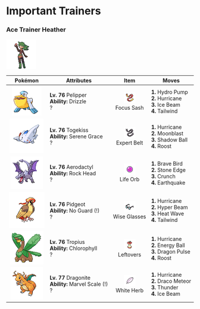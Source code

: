 # Important Trainers

### Ace Trainer Heather

![Ace Trainer Heather](../../assets/trainers/ace_trainer.png "Ace Trainer Heather")

| Pokémon | Attributes | Item | Moves |
|:-------:|------------|:----:|-------|
| ![Pelipper](../../assets/sprites/pelipper/front.gif "Pelipper") | **Lv. 76** Pelipper<br>**Ability:** <span class="tooltip" title="The Pokémon makes it rain if it appears in battle.">Drizzle</span><br>? | ![Focus Sash](../../assets/items/focus_sash.png "Focus Sash")<br><span class="tooltip" title="An item to be held by a Pokémon. If it has full HP, the holder will endure one potential KO attack, leaving 1 HP.">Focus Sash</span> | **1.** Hydro Pump<br>**2.** Hurricane<br>**3.** Ice Beam<br>**4.** Tailwind |
| ![Togekiss](../../assets/sprites/togekiss/front.gif "Togekiss") | **Lv. 76** Togekiss<br>**Ability:** <span class="tooltip" title="Boosts the likelihood of added effects appearing.">Serene Grace</span><br>? | ![Expert Belt](../../assets/items/expert_belt.png "Expert Belt")<br><span class="tooltip" title="An item to be held by a Pokémon. It is a well-worn belt that slightly boosts the power of supereffective moves.">Expert Belt</span> | **1.** Hurricane<br>**2.** Moonblast<br>**3.** Shadow Ball<br>**4.** Roost |
| ![Aerodactyl](../../assets/sprites/aerodactyl/front.gif "Aerodactyl") | **Lv. 76** Aerodactyl<br>**Ability:** <span class="tooltip" title="Protects the Pokémon from recoil damage.">Rock Head</span><br>? | ![Life Orb](../../assets/items/life_orb.png "Life Orb")<br><span class="tooltip" title="An item to be held by a Pokémon. It boosts the power of moves, but at the cost of some HP on each hit.">Life Orb</span> | **1.** Brave Bird<br>**2.** Stone Edge<br>**3.** Crunch<br>**4.** Earthquake |
| ![Pidgeot](../../assets/sprites/pidgeot/front.gif "Pidgeot") | **Lv. 76** Pidgeot<br>**Ability:** <span class="tooltip" title="Ensures the Pokémon and its foe’s attacks land.">No Guard (!)</span><br>? | ![Wise Glasses](../../assets/items/wise_glasses.png "Wise Glasses")<br><span class="tooltip" title="An item to be held by a Pokémon. It is a thick pair of glasses that slightly boosts the power of special moves.">Wise Glasses</span> | **1.** Hurricane<br>**2.** Hyper Beam<br>**3.** Heat Wave<br>**4.** Tailwind |
| ![Tropius](../../assets/sprites/tropius/front.gif "Tropius") | **Lv. 76** Tropius<br>**Ability:** <span class="tooltip" title="Boosts the Pokémon’s Speed in sunshine.">Chlorophyll</span><br>? | ![Leftovers](../../assets/items/leftovers.png "Leftovers")<br><span class="tooltip" title="An item to be held by a Pokémon. The holder’s HP is gradually restored during battle.">Leftovers</span> | **1.** Hurricane<br>**2.** Energy Ball<br>**3.** Dragon Pulse<br>**4.** Roost |
| ![Dragonite](../../assets/sprites/dragonite/front.gif "Dragonite") | **Lv. 77** Dragonite<br>**Ability:** <span class="tooltip" title="Boosts Defense if there is a status problem.">Marvel Scale (!)</span><br>? | ![White Herb](../../assets/items/white_herb.png "White Herb")<br><span class="tooltip" title="An item to be held by a Pokémon. It restores any lowered stat in battle. It can be used only once.">White Herb</span> | **1.** Hurricane<br>**2.** Draco Meteor<br>**3.** Thunder<br>**4.** Ice Beam |


